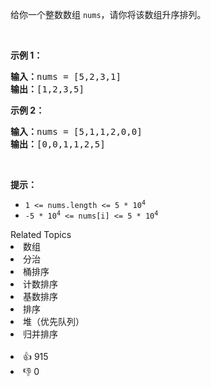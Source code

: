 <p>给你一个整数数组&nbsp;<code>nums</code>，请你将该数组升序排列。</p>

<p>&nbsp;</p>

<ol> 
</ol>

<p><strong>示例 1：</strong></p>

<pre>
<strong>输入：</strong>nums = [5,2,3,1]
<strong>输出：</strong>[1,2,3,5]
</pre>

<p><strong>示例 2：</strong></p>

<pre>
<strong>输入：</strong>nums = [5,1,1,2,0,0]
<strong>输出：</strong>[0,0,1,1,2,5]
</pre>

<p>&nbsp;</p>

<p><strong>提示：</strong></p>

<ul> 
 <li><code>1 &lt;= nums.length &lt;= 5 * 10<sup>4</sup></code></li> 
 <li><code>-5 * 10<sup>4</sup> &lt;= nums[i] &lt;= 5 * 10<sup>4</sup></code></li> 
</ul>

<div><div>Related Topics</div><div><li>数组</li><li>分治</li><li>桶排序</li><li>计数排序</li><li>基数排序</li><li>排序</li><li>堆（优先队列）</li><li>归并排序</li></div></div><br><div><li>👍 915</li><li>👎 0</li></div>
